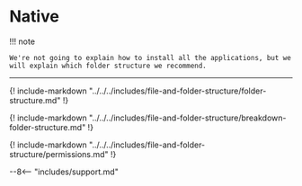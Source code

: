 # Native

!!! note

    We're not going to explain how to install all the applications, but we will explain which folder structure we recommend.

---

{! include-markdown "../../../includes/file-and-folder-structure/folder-structure.md" !}

{! include-markdown "../../../includes/file-and-folder-structure/breakdown-folder-structure.md" !}

{! include-markdown "../../../includes/file-and-folder-structure/permissions.md" !}

--8<-- "includes/support.md"
